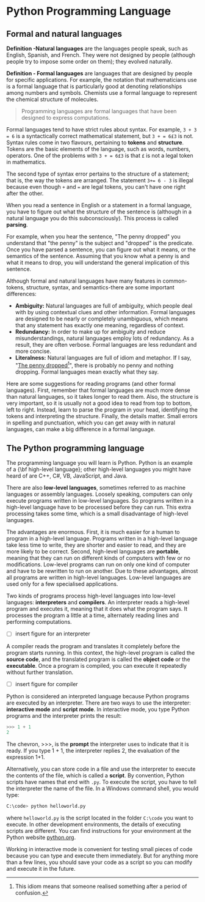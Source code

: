 # Python Programming Language

## Formal and natural languages

**Definition -Natural languages** are the languages people speak, such as English, Spanish, and French. They were not designed by people (although people try to impose some order on them); they evolved naturally.&#x20;

**Definition - Formal languages** are languages that are designed by people for specific applications. For example, the notation that mathematicians use is a formal language that is particularly good at denoting relationships among numbers and symbols. Chemists use a formal language to represent the chemical structure of molecules.&#x20;

> &#x20;Programming languages are formal languages that have been designed to express computations.

Formal languages tend to have strict rules about syntax. For example, `3 + 3 = 6` is a syntactically correct mathematical statement, but `3 + = 6£3` is not. Syntax rules come in two flavours, pertaining to **tokens** and **structure**. Tokens are the basic elements of the language, such as words, numbers, operators. One of the problems with `3 + = 6£3` is that `£` is not a legal token in mathematics.

The second type of syntax error pertains to the structure of a statement; that is, the way the tokens are arranged. The statement `3+= 6 - 3` is illegal because even though `+` and `=` are legal tokens, you can't have one right after the other.

When you read a sentence in English or a statement in a formal language, you have to figure out what the structure of the sentence is (although in a natural language you do this subconsciously). This process is called **parsing**.

For example, when you hear the sentence, "The penny dropped" you understand that "the penny" is the subject and "dropped" is the predicate. Once you have parsed a sentence, you can figure out what it means, or the semantics of the sentence. Assuming that you know what a penny is and what it means to drop, you will understand the general implication of this sentence.

Although formal and natural languages have many features in common-tokens, structure, syntax, and semantics-there are some important differences:

* **Ambiguity:** Natural languages are full of ambiguity, which people deal with by using contextual clues and other information. Formal languages are designed to be nearly or completely unambiguous, which means that any statement has exactly one meaning, regardless of context.
* **Redundancy:** In order to make up for ambiguity and reduce misunderstandings, natural languages employ lots of redundancy. As a result, they are often verbose. Formal languages are less redundant and more concise.
* **Literalness:** Natural languages are full of idiom and metaphor. If I say, "[The penny dropped](#user-content-fn-1)[^1]", there is probably no penny and nothing dropping. Formal languages mean exactly what they say.

Here are some suggestions for reading programs (and other formal languages). First, remember that formal languages are much more dense than natural languages, so it takes longer to read them. Also, the structure is very important, so it is usually not a good idea to read from top to bottom, left to right. Instead, learn to parse the program in your head, identifying the tokens and interpreting the structure. Finally, the details matter. Small errors in spelling and punctuation, which you can get away with in natural languages, can make a big difference in a formal language.

## The Python programming language

The programming language you will learn is Python. Python is an example of a {\bf high-level language}; other high-level languages you might have heard of are C++, C#, VB, JavaScript, and Java.

There are also **low-level languages**, sometimes referred to as machine languages or assembly languages. Loosely speaking, computers can only execute programs written in low-level languages. So programs written in a high-level language have to be processed before they can run. This extra processing takes some time, which is a small disadvantage of high-level languages.

The advantages are enormous. First, it is much easier for a human to program in a high-level language. Programs written in a high-level language take less time to write, they are shorter and easier to read, and they are more likely to be correct. Second, high-level languages are **portable**, meaning that they can run on different kinds of computers with few or no modifications. Low-level programs can run on only one kind of computer and have to be rewritten to run on another. Due to these advantages, almost all programs are written in high-level languages. Low-level languages are used only for a few specialised applications.

Two kinds of programs process high-level languages into low-level languages: **interpreters** and **compilers**. An interpreter reads a high-level program and executes it, meaning that it does what the program says. It processes the program a little at a time, alternately reading lines and performing computations.

* [ ] insert figure for an interpreter

A compiler reads the program and translates it completely before the program starts running. In this context, the high-level program is called the **source code**, and the translated program is called the **object code** or the **executable**. Once a program is compiled, you can execute it repeatedly without further translation.

* [ ] insert figure for compiler

Python is considered an interpreted language because Python programs are executed by an interpreter. There are two ways to use the interpreter: **interactive mode** and **script mode**. In interactive mode, you type Python programs and the interpreter prints the result:

```python
>>> 1 + 1
2
```

The chevron, >>>, is the **prompt** the interpreter uses to indicate that it is ready. If you type 1 + 1, the interpreter replies 2, the evaluation of the expression 1+1.

Alternatively, you can store code in a file and use the interpreter to execute the contents of the file, which is called a **script**. By convention, Python scripts have names that end with `.py`. To execute the script, you have to tell the interpreter the name of the file. In a Windows command shell, you would type:

```bash
C:\code> python helloworld.py
```

where `helloworld.py` is the script located in the folder `C:\code` you want to execute. In other development environments, the details of executing scripts are different. You can find instructions for your environment at the Python website [python.org](https://www.python.org).

Working in interactive mode is convenient for testing small pieces of code because you can type and execute them immediately. But for anything more than a few lines, you should save your code as a script so you can modify and execute it in the future.

[^1]: This idiom means that someone realised something after a period of confusion.
